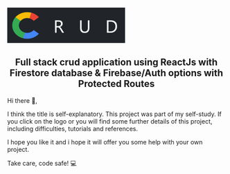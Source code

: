 
![alt text](https://github.com/AndrasE/crud-auth-and-fire/blob/main/public/logo-readme.png?raw=true)
<h2 align="center">
Full stack crud application using ReactJs with Firestore database & Firebase/Auth options with Protected Routes
</h2>


Hi there 👋,

I think the title is self-explanatory. 
This project was part of my self-study.
If you click on the logo or you will find some further details of this project, 
including difficulties, tutorials and references.

I hope you like it and i hope it will offer you some help with your own project. 

Take care, code safe! 💻
